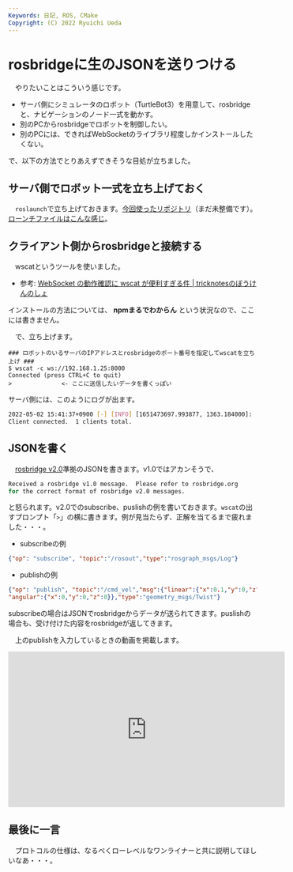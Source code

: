 ```yaml
---
Keywords: 日記, ROS, CMake
Copyright: (C) 2022 Ryuichi Ueda
---
```


# rosbridgeに生のJSONを送りつける

　やりたいことはこういう感じです。

* サーバ側にシミュレータのロボット（TurtleBot3）を用意して、rosbridgeと、ナビゲーションのノード一式を動かす。
* 別のPCからrosbridgeでロボットを制御したい。
* 別のPCには、できればWebSocketのライブラリ程度しかインストールしたくない。

で、以下の方法でとりあえずできそうな目処が立ちました。

## サーバ側でロボット一式を立ち上げておく

　`roslaunch`で立ち上げておきます。[今回使ったリポジトリ](https://github.com/ryuichiueda/turtlebot3_jupyter)（まだ未整備です）。[ローンチファイルはこんな感じ](https://github.com/ryuichiueda/turtlebot3_jupyter/blob/main/launch/run.launch)。

## クライアント側からrosbridgeと接続する

　wscatというツールを使いました。

* 参考: [WebSocket の動作確認に wscat が便利すぎる件 | tricknotesのぼうけんのしょ](https://tricknotes.hateblo.jp/entry/20120227/p1)

インストールの方法については、 **npmまるでわからん** という状況なので、ここには書きません。

　で、立ち上げます。

```
### ロボットのいるサーバのIPアドレスとrosbridgeのポート番号を指定してwscatを立ち上げ ###
$ wscat -c ws://192.168.1.25:8000
Connected (press CTRL+C to quit)
>              <- ここに送信したいデータを書くっぽい
```

サーバ側には、このようにログが出ます。

```bash
2022-05-02 15:41:37+0900 [-] [INFO] [1651473697.993877, 1363.184000]: 
Client connected.  1 clients total.
```


## JSONを書く

　[rosbridge v2.0](https://github.com/biobotus/rosbridge_suite/blob/master/ROSBRIDGE_PROTOCOL.md)準拠のJSONを書きます。v1.0ではアカンそうで、


```bash
Received a rosbridge v1.0 message.  Please refer to rosbridge.org
for the correct format of rosbridge v2.0 messages. 
```

と怒られます。v2.0でのsubscribe、puslishの例を書いておきます。`wscat`の出すプロンプト「`>`」の横に書きます。例が見当たらず、正解を当てるまで疲れました・・・。

* subscribeの例

```json
{"op": "subscribe", "topic":"/rosout","type":"rosgraph_msgs/Log"}
```

* publishの例

```json
{"op": "publish", "topic":"/cmd_vel","msg":{"linear":{"x":0.1,"y":0,"z":0},
"angular":{"x":0,"y":0,"z":0}},"type":"geometry_msgs/Twist"}
```

subscribeの場合はJSONでrosbridgeからデータが送られてきます。puslishの場合も、受け付けた内容をrosbridgeが返してきます。

　上のpublishを入力しているときの動画を掲載します。

<iframe width="560" height="315" src="https://www.youtube.com/embed/v1P_DOfXGYo" title="YouTube video player" frameborder="0" allow="accelerometer; autoplay; clipboard-write; encrypted-media; gyroscope; picture-in-picture" allowfullscreen></iframe>


## 最後に一言

　プロトコルの仕様は、なるべくローレベルなワンライナーと共に説明してほしいなあ・・・。
